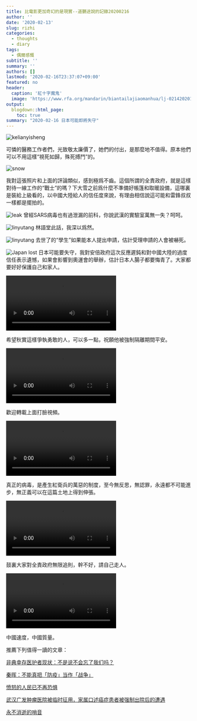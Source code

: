 ```yaml
---
title: 比電影更加奇幻的是現實--道聽途說的記錄20200216
author: ''
date: '2020-02-13'
slug: rizhi
categories:
  - thoughts
  - diary
tags:
  - 偶爾感慨
subtitle: ''
summary: ''
authors: []
lastmod: '2020-02-16T23:37:07+09:00'
featured: no
header:
  caption: '紅十字魔鬼'
  image: 'https://www.rfa.org/mandarin/biantailajiaomanhua/lj-02142020135920.html/WKqpknBz.jpeg/@@images/65a754b6-61f2-40f6-a6b6-20635dd256c5.jpeg'
output:
  blogdown::html_page:
    toc: true
summary: "2020-02-16 日本可能即將失守"
---
```



![kelianyisheng](/post/2020-02-13-rizhi_files/IMG_3702.JPG)

可憐的醫務工作者們，光致敬太廉價了，她們的付出，是那麼地不值得。原本他們可以不用這樣“視死如歸，殊死搏鬥”的。


![snow](/post/2020-02-13-rizhi_files/IMG_3706.JPG)

我對這張照片和上面的評論類似，感到極爲不齒。這個所謂的全責政府，就是這樣對待一線工作的“戰士”的嗎？下大雪之前爲什麼不準備好帳篷和取暖設備，這哪裏是裝給上級看的，以中國大陸給人的信任度來說，有理由相信說這可能和雷鋒叔叔一樣都是擺拍的。

![leak](/post/2020-02-13-rizhi_files/IMG_3699.jpg)
曾經SARS病毒也有過泄漏的前科，你說武漢的實驗室萬無一失？呵呵。



![linyutang](/post/2020-02-13-rizhi_files/IMG_3688.JPG)
林語堂此話，我深以爲然。


![linyutang](/post/2020-02-13-rizhi_files/EQy9iSiUUAEVvkk.jpeg)
去世了的“學生”如果能本人提出申請，估計受理申請的人會被嚇死。


![Japan lost](/post/2020-02-13-rizhi_files/IMG_3658.PNG)
日本可能要失守，我對安倍政府這次反應遲鈍和對中國大陸的過度信任表示遺憾，如果會影響到奧運會的舉辦，估計日本人腸子都要悔青了。大家都要好好保護自己和家人。


<video width=auto height=auto controls allowfullscreen>
  <source src="/post/2020-02-13-rizhi_files/5043213386575701557.mp4" type="video/mp4">
  <source src="movie.ogg" type="video/ogg">
  Your browser does not support the video tag.
</video>

希望秋實這樣爭執勇敢的人，可以多一點，祝願他被強制隔離期間平安。

<video width=auto height=auto controls allowfullscreen>
  <source src="/post/2020-02-13-rizhi_files/1041727512364204558.mp4" type="video/mp4">
  <source src="movie.ogg" type="video/ogg">
  Your browser does not support the video tag.
</video>

歡迎轉載上面打臉視頻。


<video width=auto height=auto controls allowfullscreen>
  <source src="/post/2020-02-13-rizhi_files/-9056616903857668027.mp4" type="video/mp4">
  <source src="movie.ogg" type="video/ogg">
  Your browser does not support the video tag.
</video>

真正的病毒，是產生紅衛兵的萬惡的制度，至今無反思，無認罪，永遠都不可能進步，無正義可以在這篇土地上得到伸張。

<video width=auto height=auto controls allowfullscreen>
  <source src="/post/2020-02-13-rizhi_files/-8524813759240449601.mp4" type="video/mp4">
  <source src="movie.ogg" type="video/ogg">
  Your browser does not support the video tag.
</video>

鼓裏大家對全責政府無限追則，幹不好，請自己走人。


<video width=auto height=auto controls allowfullscreen>
  <source src="/post/2020-02-13-rizhi_files/-872169562445073438.mp4" type="video/mp4">
  <source src="movie.ogg" type="video/ogg">
  Your browser does not support the video tag.
</video>

中國速度，中國質量。

推薦下列值得一讀的文章：

[非典幸存医护者现状：不是说不会忘了我们吗？](https://github.com/Terminus2049/Terminus2049.github.io/blob/master/_posts/2020-02-16-sars.md)

[秦晖：不能真把「防疫」当作「战争」](https://github.com/Terminus2049/Terminus2049.github.io/blob/master/_posts/2020-02-16-qin-hui-2.md)

[愤怒的人民已不再恐惧](https://github.com/Terminus2049/Terminus2049.github.io/blob/master/_posts/2020-02-13-%E6%84%A4%E6%80%92%E7%9A%84%E4%BA%BA%E6%B0%91%E5%B7%B2%E4%B8%8D%E5%86%8D%E6%81%90%E6%83%A7.md)


[武汉广发肿瘤医院被临时征用，家属口述癌症患者被强制出院后的遭遇](https://github.com/Terminus2049/Terminus2049.github.io/blob/master/_posts/2020-02-14-wuhan-hosiptal.md)

[永不消逝的哨音](https://github.com/Terminus2049/Terminus2049.github.io/blob/master/_posts/2020-02-15-ni-shou-ye.md)